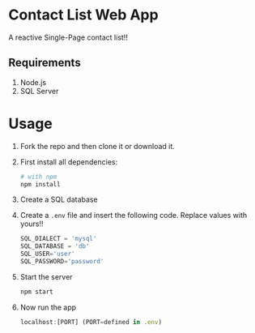 # Contact List Web App
A reactive Single-Page contact list!!

## Requirements
1. Node.js
2. SQL Server

# Usage
1. Fork the repo and then clone it or download it.

2. First install all dependencies:
    ```bash
    # with npm
    npm install
    ```

3. Create a SQL database 

4. Create a `.env` file and insert the following code. Replace values with yours!!

    ```javascript
    SQL_DIALECT = 'mysql'
    SQL_DATABASE = 'db'
    SQL_USER='user'
    SQL_PASSWORD='password'
    ```
5. Start the server
    ```javascript
    npm start
    ```

6. Now run the app
    ```javascript
    localhost:[PORT] (PORT=defined in .env)
    ```